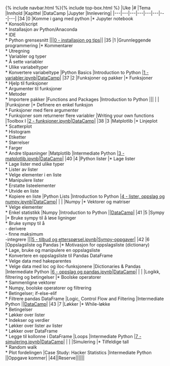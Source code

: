 {% include navbar.html %}{% include top-box.html %}
|Uke	|#	|Tema	|Innhold	|Kapittel	|DataCamp	|Jupyter	|Innlevering|
|---|---|---|---|---|---|---|---|
|34	|0	|Komme i gang med python	|* Jupyter notebook<br>* Konsoll/script<br>* Installasjon av Python/Anaconda<br>* IDE<br>* Python grensesnitt	|||[0 - installasjon og tips](https://espensirnes.github.io/notebooks/html/0%20-%20installasjon%20og%20tips.html)||
|35 |1   |Grunnleggende programmering	|* Kommentarer<br>* Utregning<br>* Variabler og typer<br>* Å sette variabler<br>* Ulike variabeltyper<br>* Konvertere variabeltype	|Python Basics	|Introduction to Python	|[1 - variabler.ipynb](https://espensirnes.github.io/notebooks/html/1%20-%20introduksjon.html)|[DataCamp](https://app.datacamp.com/groups/sok-1003-python-lab-h2023-bd0d964c-2ffa-4206-bf26-4c2e0cfe9a08/assignments)|
|37	|2	|Funksjoner og pakker	|* Funksjoner<br>* Hjelp til funksjoner<br>* Argumenter til funksjoner<br>* Metoder<br>* Importere pakker	|Functions and Packages	|Introduction to Python	|||
|   |   |Funksjoner	|* Definere en enkel funksjon<br>* Funksjoner med flere argumenter<br>* Funksjoner som returnerer flere variabler	|Writing your own functions	|Toolbox I	|[2 - funksjoner.ipynb](https://espensirnes.github.io/notebooks/html/2%20-%20funksjoner.html)|[DataCamp](https://app.datacamp.com/groups/sok-1003-python-lab-h2023-bd0d964c-2ffa-4206-bf26-4c2e0cfe9a08/assignments)|
|38	|3	|Matplotlib	|* Linjeplot<br>* Scatterplot<br>* Histogram<br>* Etiketter<br>* Størrelser<br>* Farger<br>* Andre tilpasninger	|Matplotlib	|Intermediate Python	|[3 - matplotlib.ipynb](https://espensirnes.github.io/notebooks/html/3%20-%20matplotlib.html)|[DataCamp](https://app.datacamp.com/groups/sok-1003-python-lab-h2023-bd0d964c-2ffa-4206-bf26-4c2e0cfe9a08/assignments)|
|40	|4	|Python lister	|* Lage lister<br>* Lage lister med ulike typer<br>* Lister av lister<br>* Velge elementer i en liste<br>* Manipulere lister<br>* Erstatte listeelementer<br>* Utvide en liste<br>* Kopiere en liste	|Python Lists	|Introduction to Python	|[4 - lister, oppslag og numpy.ipynb](https://espensirnes.github.io/notebooks/html/4%20-%20lister,%20oppslag%20og%20numpy.html)|[DataCamp](https://app.datacamp.com/groups/sok-1003-python-lab-h2023-bd0d964c-2ffa-4206-bf26-4c2e0cfe9a08/assignments)|
|   |   |Numpy	|* Vektorer og matriser<br>* Velge elementer<br>* Enkel statistikk	|Numpy	|Introduction to Python	||[DataCamp](https://app.datacamp.com/groups/sok-1003-python-lab-h2023-bd0d964c-2ffa-4206-bf26-4c2e0cfe9a08/assignments)|
|41	|5	|Sympy	|* Bruke sympy til å løse ligninger<br>* Bruke sympy til å<br>- derivere<br>- finne maksimum<br>-integrere	|||[5 - tilbud og etterspørsel.ipynb](https://espensirnes.github.io/notebooks/html/5%20-%20sympy.html)|[Sympy-oppgaver](https://uit-sok-1003-h23.github.io/files/seminar5/)|
|42	|6	|Oppslagsliste og Pandas	|* Motivasjon for oppslagsliste (dictionary)<br>* Lage, bruke og manipulere en oppslagsliste<br>* Konvertere en oppslagsliste til Pandas DataFrame<br>* Velge data med hakeparentes<br>* Velge data med loc og iloc-funksjonene	|Dictionaries & Pandas	|Intermediate Python	|[6 - oppslag og pandas.ipynb](https://espensirnes.github.io/notebooks/html/6%20-%20pandas,%20filtrering,%20logikk%20og%20betingelser.html)|[DataCamp](https://app.datacamp.com/groups/sok-1003-python-lab-h2023-bd0d964c-2ffa-4206-bf26-4c2e0cfe9a08/assignments)|
|   |   |Logikk, filtrering og betingelser	|* Boolske operatorer<br>* Sammenligne vektorer<br>* Numpy, boolske operatorer og filtrering<br>* Betingelser; if-else-elif<br>* Filtrere pandas DataFrame	|Logic, Control Flow and Filtering	|Intermediate Python	||[DataCamp](https://app.datacamp.com/groups/sok-1003-python-lab-h2023-bd0d964c-2ffa-4206-bf26-4c2e0cfe9a08/assignments)|
|43	|7	|Løkker	|* While-løkke<br>* Betingelser<br>* Løkker over lister<br>* Indekser og verdier<br>* Løkker over lister av lister<br>* Løkker over DataFrame<br>* Legge til kollonne i DataFrame	|Loops	|Intermediate Python	|[7 - simulering.ipynb](https://espensirnes.github.io/notebooks/html/7%20-%20l%C3%B8kker%20og%20simulering.html)|[DataCamp](https://app.datacamp.com/groups/sok-1003-python-lab-h2023-bd0d964c-2ffa-4206-bf26-4c2e0cfe9a08/assignments)|
|   |   |Simulering	|* Tilfeldige tall<br>* Random walk<br>* Plot fordelingen	|Case Study: Hacker Statistics	|Intermediate Python	||Oppgave kommer|
|44||Reserve||||||
